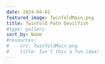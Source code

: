 ```yaml
---
date: 2024-04-01
featured_image: TwinfoldMain.png
title: Twinfold Path Devilfish
#type: gallery
sort_by: Name
#resources:
#  - src: TwinfoldMain.png
#    title: Isn't this a fun idea!
---
```

